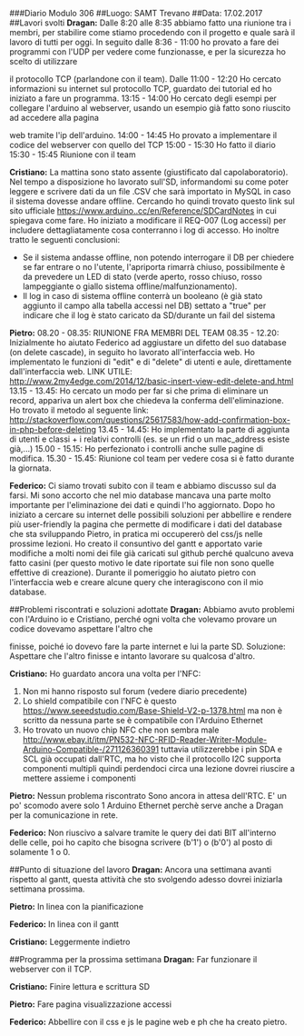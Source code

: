 ###Diario Modulo 306
##Luogo: SAMT Trevano
##Data: 17.02.2017
##Lavori svolti
**Dragan:**
Dalle 8:20 alle 8:35 abbiamo fatto una riunione tra i membri, per stabilire come stiamo procedendo con il progetto e quale sarà il lavoro di tutti per oggi.
In seguito dalle 8:36 - 11:00 ho provato a fare dei programmi con l'UDP per vedere come funzionasse, e per la sicurezza ho scelto di utilizzare 

il protocollo TCP (parlandone con il team). 
Dalle 11:00 - 12:20 Ho cercato informazioni su internet sul protocollo TCP, guardato dei tutorial ed ho iniziato a fare un programma.
13:15 - 14:00 Ho cercato degli esempi per collegare l'arduino al webserver, usando un esempio già fatto sono riuscito ad accedere alla pagina 

web tramite l'ip dell'arduino.
14:00 - 14:45 Ho provato a implementare il codice del webserver con quello del TCP
15:00 - 15:30 Ho fatto il diario
15:30 - 15:45 Riunione con il team


**Cristiano:**
La mattina sono stato assente (giustificato dal capolaboratorio).
Nel tempo a disposizione ho lavorato sull'SD, informandomi su come poter leggere e scrivere dati da un file .CSV che sarà importato in MySQL in caso il sistema dovesse andare offline.
Cercando ho quindi trovato questo link sul sito ufficiale https://www.arduino..cc/en/Reference/SDCardNotes in cui spiegava come fare.
Ho iniziato a modificare il REQ-007 (Log accessi) per includere dettagliatamente cosa conterranno i log di accesso.
Ho inoltre tratto le seguenti conclusioni:
- Se il sistema andasse offline, non potendo interrogare il DB per chiedere se far entrare o no l'utente, l'apriporta rimarrà chiuso, possibilmente è da prevedere un LED di stato (verde aperto, rosso chiuso, rosso lampeggiante o giallo sistema offline/malfunzionamento).
- Il log in caso di sistema offline conterrà un booleano (è già stato aggiunto il campo alla tabella accessi nel DB) settato a "true" per indicare che il log è stato caricato da SD/durante un fail del sistema


**Pietro:**
08.20 - 08.35: RIUNIONE FRA MEMBRI DEL TEAM
08.35 - 12.20: Inizialmente ho aiutato Federico ad aggiustare un difetto del suo database (on delete cascade), in seguito ho lavorato all'interfaccia web. 
			   Ho implementato le funzioni di "edit" e di "delete" di utenti e aule, direttamente dall'interfaccia web.
			   LINK UTILE: http://www.2my4edge.com/2014/12/basic-insert-view-edit-delete-and.html
13.15 - 13.45: Ho cercato un modo per far si che prima di eliminare un record, appariva un alert box che chiedeva la conferma dell'eliminazione.
			   Ho trovato il metodo al seguente link: http://stackoverflow.com/questions/25617583/how-add-confirmation-box-in-php-before-deleting
13.45 - 14.45: Ho implementato la parte di aggiunta di utenti e classi + i relativi controlli (es. se un rfid o un mac_address esiste già,...)
15.00 - 15.15: Ho perfezionato i controlli anche sulle pagine di modifica. 
15.30 - 15.45: Riunione col team per vedere cosa si è fatto durante la giornata.


**Federico:**
Ci siamo trovati subito con il team e abbiamo discusso sul da farsi. Mi sono accorto che nel mio database mancava una parte molto importante per l'eliminazione dei dati e quindi l'ho aggiornato. Dopo ho iniziato a cercare su internet delle possibili soluzioni per abbellire e rendere più user-friendly la pagina che permette di modificare i dati del database che sta sviluppando Pietro, in pratica mi occupererò del css/js nelle prossime lezioni.
Ho creato il consuntivo del gantt e apportato varie modifiche a molti nomi dei file già caricati sul github perché qualcuno aveva fatto casini (per questo motivo le date riportate sui file non sono quelle effettive di creazione).
Durante il pomeriggio ho aiutato pietro con l'interfaccia web e creare alcune query che interagiscono con il mio database.

##Problemi riscontrati e soluzioni adottate
**Dragan:**
Abbiamo avuto problemi con l'Arduino io e Cristiano, perché ogni volta che volevamo provare un codice dovevamo aspettare l'altro che 

finisse, poiché io dovevo fare la parte internet e lui la parte SD.
Soluzione: Aspettare che l'altro finisse e intanto lavorare su qualcosa d'altro.

**Cristiano:**
Ho guardato ancora una volta per l'NFC:
1. Non mi hanno risposto sul forum (vedere diario precedente) 
2. Lo shield compatibile con l'NFC è questo https://www.seeedstudio.com/Base-Shield-V2-p-1378.html ma non è scritto da nessuna parte se è compatibile con l'Arduino Ethernet
3. Ho trovato un nuovo chip NFC che non sembra male http://www.ebay.it/itm/PN532-NFC-RFID-Reader-Writer-Module-Arduino-Compatible-/271126360391 tuttavia utilizzerebbe i pin SDA e SCL già occupati dall'RTC, ma ho visto che il protocollo I2C supporta componenti multipli quindi perdendoci circa una lezione dovrei riuscire a mettere assieme i componenti

**Pietro:**
Nessun problema riscontrato
Sono ancora in attesa dell'RTC. E' un po' scomodo avere solo 1 Arduino Ethernet perchè serve anche a Dragan per la comunicazione in rete.

**Federico:**
Non riuscivo a salvare tramite le query dei dati BIT all'interno delle celle, poi ho capito che bisogna scrivere (b'1') o (b'0') al posto di solamente 1 o 0.

##Punto di situazione del lavoro
**Dragan:**
Ancora una settimana avanti rispetto al gantt, questa attività che sto svolgendo adesso dovrei iniziarla settimana prossima.

**Pietro:**
In linea con la pianificazione

**Federico:**
In linea con il gantt

**Cristiano:**
Leggermente indietro

##Programma per la prossima settimana
**Dragan:**
Far funzionare il webserver con il TCP.

**Cristiano:**
Finire lettura e scrittura SD

**Pietro:**
Fare pagina visualizzazione accessi

**Federico:**
Abbellire con il css e js le pagine web e ph che ha creato pietro.
